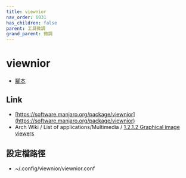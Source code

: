 ```yaml
---
title: viewnior
nav_order: 6031
has_children: false
parent: 工具微調
grand_parent: 微調
---
```



# viewnior

* [腳本](https://github.com/samwhelp/note-about-manjaro/tree/gh-pages/_demo/adjustment/tool/viewnior)


## Link

* [https://software.manjaro.org/package/viewnior](https://software.manjaro.org/package/viewnior)
* Arch Wiki / List of applications/Multimedia / [1.2.1.2 Graphical image viewers](https://wiki.archlinux.org/index.php/List_of_applications/Multimedia#Graphical_image_viewers)


## 設定檔路徑

* ~/.config/viewnior/viewnior.conf
